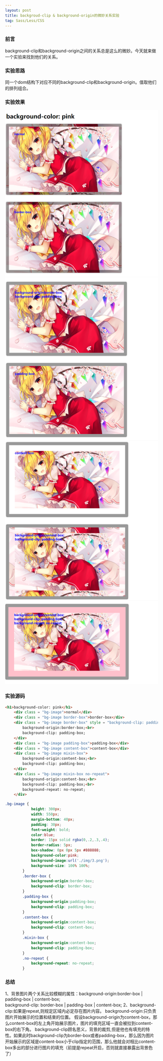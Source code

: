 ```yaml
---
layout: post
title: backgroud-clip & background-origin的微妙关系实验
tag: Sass/Less/CSS
---
```


### 前言
background-clip和background-origin之间的关系总是这么的微妙。今天就来做一个实验来找到他们的关系。

### 实验思路
同一个dom结构下对应不同的background-clip和background-origin。值取他们的排列组合。

### 实验效果
![](/images/posts/background-clip&origin/1.png)
![](/images/posts/background-clip&origin/2.png)
![](/images/posts/background-clip&origin/3.png)
![](/images/posts/background-clip&origin/4.png)

### 实验源码
```html
<h1>background-color: pink</h1>
	<div class = "bg-image">normal</div>
	<div class = "bg-image border-box">border-box</div>
	<div class = "bg-image border-box" style = "background-clip: padding-box;">
		background-origin:border-box;<br>
		background-clip: padding-box;
	</div>
	<div class = "bg-image padding-box">padding-box</div>
	<div class = "bg-image content-box">content-box</div>
	<div class = "bg-image mixin-box">
		background-origin:content-box;<br>
		background-clip: padding-box;
	</div>
	<div class = "bg-image mixin-box no-repeat">
		background-origin:content-box;<br>
		background-clip: padding-box;<br>
		background-repeat: no-repeat;
	</div>
```
```css
.bg-image {
			height: 300px;
			width: 550px;
			margin-bottom: 40px;
			padding: 30px;
			font-weight: bold;
			color:blue;
			border: 15px solid rgba(0,.2,.3,.4);
			border-radius: 5px;
			box-shadow: 0px 0px 5px #888888;	
			background-color:pink;
			background-image:url('./img/3.png');
			background-size: 100% 100%;
		}
		.border-box {
			background-origin:border-box;
			background-clip: border-box;
		}
		.padding-box {
			background-origin:padding-box;
			background-clip: padding-box;
		}
		.content-box {
			background-origin:content-box;
			background-clip: content-box;
		}
		.mixin-box {
			background-origin:content-box;
			background-clip: padding-box;
		}
		.no-repeat {
			background-repeat: no-repeat;
		}
```
### 总结
1、背景图片两个关系比较模糊的属性：background-origin:border-box | padding-box | content-box;<br>
background-clip: border-box | padding-box | content-box;
2、background-clip:如果是repeat,则规定区域内必定存在图片内容。
		background-origin:只负责图片开始展示的位置和结束的位置。
		假设background-origin为content-box，那么content-box的左上角开始展示图片，图片的填充区域一直会被拉到content-box的右下角。
		background-clip顾名思义，背景的裁剪,但是他也有填充的特性。如果此时background-clip为border-box或者padding-box，那么因为图片开始展示的区域是content-box小于clip指定的范围，那么他就会对相比content-box多出的部分进行图片的填充（前提是repeat开启，否则就直接暴露出背景色了）